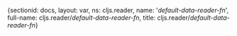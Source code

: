 {sectionid: docs, layout: var, ns: cljs.reader, name: '*default-data-reader-fn*',
  full-name: cljs.reader/*default-data-reader-fn*, title: cljs.reader/*default-data-reader-fn*}
